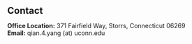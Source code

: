 <h1 id="contact"></h1>

<h2 style="margin: 30px 0px 10px;">Contact</h2>


<strong>Office Location:</strong> 371 Fairfield Way, Storrs, Connecticut 06269
<br />
<strong>Email:</strong> <email>qian.4.yang (at) uconn.edu</email>
<br />
<!-- <strong>Phone:</strong> </p> -->
<!-- <p style="text-align: left;"><iframe src="https://docs.google.com/forms/d/e/1FAIpQLSeFJTf6Nq_juYt4YNHpMSA5JOIDjsyAG3BjNEWdyAJfhfO11w/viewform?embedded=true&hl=en" width="640" scrolling="no" height="780" frameborder="0" marginheight="0" marginwidth="0">Loading…</iframe></p> -->
